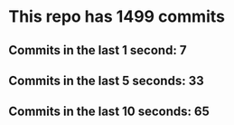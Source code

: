 # This repo has 1499 commits

## Commits in the last 1 second: 7
## Commits in the last 5 seconds: 33
## Commits in the last 10 seconds: 65
